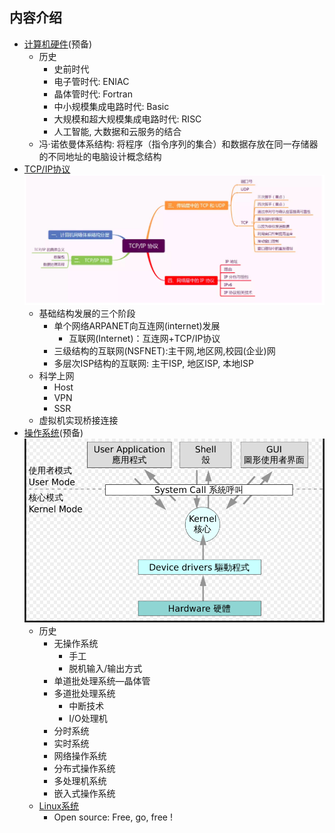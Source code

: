 ## 内容介绍
- [计算机硬件](OS/hardware.md)(预备)
    - 历史
        - 史前时代
        - 电子管时代: ENIAC
        - 晶体管时代: Fortran
        - 中小规模集成电路时代: Basic
        - 大规模和超大规模集成电路时代: RISC
        - 人工智能, 大数据和云服务的结合
    - 冯·诺依曼体系结构: 将程序（指令序列的集合）和数据存放在同一存储器的不同地址的电脑设计概念结构
- [TCP/IP协议](TCP_IP/network.md) ![TCP/IP](PNG/TCP-IP.png)
    - 基础结构发展的三个阶段
        - 单个网络ARPANET向互连网(internet)发展
            - 互联网(Internet)：互连网+TCP/IP协议
        - 三级结构的互联网(NSFNET):主干网,地区网,校园(企业)网
        - 多层次ISP结构的互联网: 主干ISP, 地区ISP, 本地ISP
    - 科学上网
        - Host
        - VPN
        - SSR
    - 虚拟机实现桥接连接
- [操作系统](OS/os.md)(预备) ![OS](PNG/OS.png)
    - 历史
        - 无操作系统
            - 手工
            - 脱机输入/输出方式
        - 单道批处理系统—晶体管
        - 多道批处理系统
            - 中断技术
            - I/O处理机
        - 分时系统
        - 实时系统
        - 网络操作系统
        - 分布式操作系统
        - 多处理机系统
        - 嵌入式操作系统
    - [Linux系统](OS/Linux/linux.md)
        - Open source: Free, go, free !

